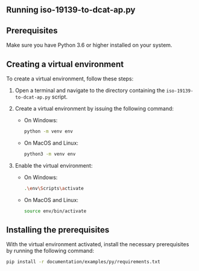 ## Running iso-19139-to-dcat-ap.py

## Prerequisites

Make sure you have Python 3.6 or higher installed on your system.

## Creating a virtual environment

To create a virtual environment, follow these steps:

1. Open a terminal and navigate to the directory containing the `iso-19139-to-dcat-ap.py` script.

2. Create a virtual environment by issuing the following command:

    - On Windows:

        ```sh
        python -m venv env
        ```

    - On MacOS and Linux:

        ```sh
        python3 -m venv env
        ```

3. Enable the virtual environment:

    - On Windows:

        ```sh
        .\env\Scripts\activate
        ```

    - On MacOS and Linux:

        ```sh
        source env/bin/activate
        ```

## Installing the prerequisites

With the virtual environment activated, install the necessary prerequisites by running the following command:

```sh
pip install -r documentation/examples/py/requirements.txt
